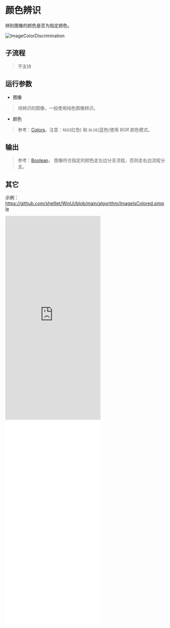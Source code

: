# 颜色辨识

辨别图像的颜色是否为指定颜色。

![ImageColorDiscrimination](./images/09.png ':size=90%')

## 子流程

> 不支持

## 运行参数

* 图像
> 待辨识的图像，一般使用纯色图像辨识。

* 颜色
> 参考：[Colors](./enums/Colors.md)。注意：`RED`(红色) 和 `BLUE`(蓝色)使用 *BGR* 颜色模式。

## 输出

> 参考：[Boolean](./types/Boolean.md)， 图像符合指定的颜色走左边分支流程，否则走右边流程分支。



## 其它

示例： https://github.com/shelllet/WinUi/blob/main/algorithm/ImageIsColored.simple


<iframe type="text/html" height="640px" src="https://www.youtube.com/embed/TW_mQMlegR8" frameborder="0"></iframe>

<iframe src="//player.bilibili.com/player.html?bvid=BV1RVUPY8EhL&page=1&autoplay=0" height='640px' scrolling="no" frameborder="no" framespacing="0" allowfullscreen="true"></iframe>